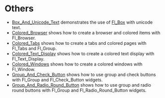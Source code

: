 # Others

* [Box_And_Unicode_Text](Box_And_Unicode_Text/README.md) demonstrates the use of [Fl_Box](https://www.fltk.org/doc-1.3/classFl__Box.html) with unicode text.
* [Colored_Browser](Colored_Browser/README.md) shows how to create a browser and colored items with Fl_Browser.
* [Colored_Tabs](Colored_Tabs/README.md) shows how to create a tabs and colored pages with Fl_Tabs and Fl_Group.
* [Colored_Text_Display](Colored_Text_Display/README.md) shows how to create a colored text display with Fl_Text_Display.
* [Colored_Windows](Colored_Windows/README.md) shows how to create a colored windows with Fl_Window.
* [Group_And_Check_Button](Group_And_Check_Button/README.md) shows how to use group and check buttons with Fl_Group and Fl_Check_Button widgets.
* [Group_And_Radio_Round_Button](Group_And_Radio_Round_Button/README.md) shows how to use group and radio round buttons with Fl_Group and Fl_Radio_Round_Button widgets.
